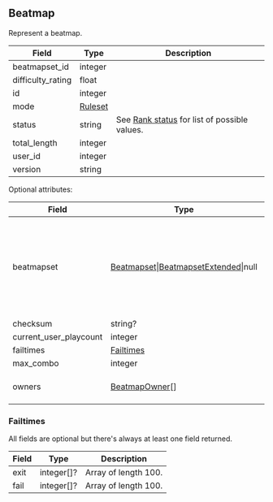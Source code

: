 ## Beatmap

Represent a beatmap.

Field             | Type                  | Description
----------------- | --------------------- | -----------
beatmapset_id     | integer               | |
difficulty_rating | float                 | |
id                | integer               | |
mode              | [Ruleset](#ruleset)   | |
status            | string                | See [Rank status](#beatmapset-rank-status) for list of possible values.
total_length      | integer               | |
user_id           | integer               | |
version           | string                | |

Optional attributes:

Field                  | Type                                                                       | Description
---------------------- | -------------------------------------------------------------------------- | -----------
beatmapset             | [Beatmapset](#beatmapset)\|[BeatmapsetExtended](#beatmapsetextended)\|null | `Beatmapset` for `Beatmap` object, `BeatmapsetExtended` for `BeatmapExtended` object. `null` if the beatmap doesn't have associated beatmapset (e.g. deleted).
checksum               | string?                                                                    | |
current_user_playcount | integer                                                                    | |
failtimes              | [Failtimes](#beatmap-failtimes)                                            | |
max_combo              | integer                                                                    | |
owners                 | [BeatmapOwner](#beatmapowner)[]                                            | List of owners (mappers) for the Beatmap.

<div id="beatmap-failtimes" data-unique="beatmap-failtimes"></div>

### Failtimes

All fields are optional but there's always at least one field returned.

Field | Type       | Description
----- | ---------- | --------------------
exit  | integer[]? | Array of length 100.
fail  | integer[]? | Array of length 100.
